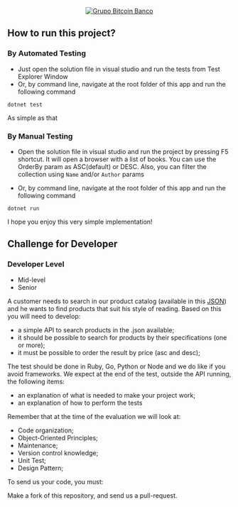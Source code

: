 <p align="center">
  <a href="https://www.btc-banco.com">
      <img src="https://s3.amazonaws.com/assinaturas-de-emails/btc.png" alt="Grupo Bitcoin Banco"/>
  </a>
</p>

## How to run this project?

### By Automated Testing
- Just open the solution file in visual studio and run the tests from Test Explorer Window 
- Or, by command line, navigate at the root folder of this app and run the following command
```
dotnet test
```

As simple as that

### By Manual Testing
- Open the solution file in visual studio and run the project by pressing F5 shortcut. It will open a browser with a list of books. You can use the OrderBy param as ASC(default) or DESC. Also, you can filter the collection using ```Name``` and/or ```Author``` params

- Or, by command line, navigate at the root folder of this app and run the following command
```
dotnet run
```

I hope you enjoy this very simple implementation!


## Challenge for Developer

### Developer Level
- Mid-level
- Senior

A customer needs to search in our product catalog (available in this <a href="https://github.com/Bitcoin-Banco-Cryptocurrency/challenge/blob/master/books.json">JSON</a>) and he wants to find products that suit his style of reading.
Based on this you will need to develop:

- a simple API to search products in the .json available;
- it should be possible to search for products by their specifications (one or more);
- it must be possible to order the result by price (asc and desc);

The test should be done in Ruby, Go, Python or Node and we do like if you avoid frameworks. We expect at the end of the test, outside the API running, the following items:

- an explanation of what is needed to make your project work;
- an explanation of how to perform the tests

Remember that at the time of the evaluation we will look at:

- Code organization;
- Object-Oriented Principles;
- Maintenance;
- Version control knowledge;
- Unit Test;
- Design Pattern; 

To send us your code, you must:

Make a fork of this repository, and send us a pull-request.
